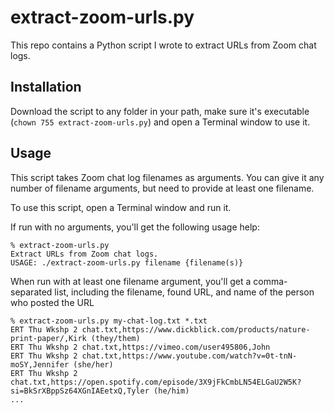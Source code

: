 # extract-zoom-urls.py
This repo contains a Python script I wrote to extract URLs from Zoom chat logs. 

## Installation

Download the script to any folder in your path, make sure it's executable (`chown 755 extract-zoom-urls.py`) and open a Terminal window to use it.

## Usage

This script takes Zoom chat log filenames as arguments. You can give it any number of filename arguments, but need to provide at least one filename. 

To use this script, open a Terminal window and run it. 

If run with no arguments, you'll get the following usage help:

```
% extract-zoom-urls.py
Extract URLs from Zoom chat logs. 
USAGE: ./extract-zoom-urls.py filename {filename(s)}
```

When run with at least one filename argument, you'll get a comma-separated list, including the filename, found URL, and name of the person who posted the URL
```
% extract-zoom-urls.py my-chat-log.txt *.txt
ERT Thu Wkshp 2 chat.txt,https://www.dickblick.com/products/nature-print-paper/,Kirk (they/them)
ERT Thu Wkshp 2 chat.txt,https://vimeo.com/user495806,John
ERT Thu Wkshp 2 chat.txt,https://www.youtube.com/watch?v=0t-tnN-moSY,Jennifer (she/her)
ERT Thu Wkshp 2 chat.txt,https://open.spotify.com/episode/3X9jFkCmbLN54ELGaU2W5K?si=BkSrXBppSz64XGnIAEetxQ,Tyler (he/him)
...
```

